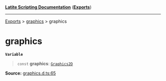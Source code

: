 [**Latite Scripting Documentation**](../../README.md) ([**Exports**](../../exports.md))

---

[Exports](../../exports.md) > [graphics](../index.md) > graphics

# graphics

**`Variable`**

> `const` **graphics**: [`Graphics2D`](../interfaces/interface.Graphics2D.md)

**Source:** [graphics.d.ts:65](https://github.com/LatiteScripting/latitescripting.github.io/blob/d4523bf/definitions/graphics.d.ts#L65)
